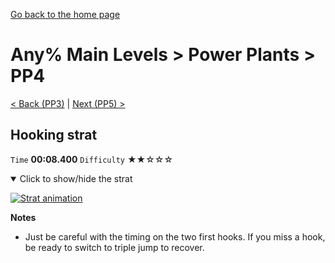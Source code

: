 [Go back to the home page](https://github.com/Doublevil/scbspeedrun)

# Any% Main Levels > Power Plants > PP4

[< Back (PP3)](https://github.com/Doublevil/scbspeedrun/blob/main/levels/any_ml/pp/PP3.md) | [Next (PP5) >](https://github.com/Doublevil/scbspeedrun/blob/main/levels/any_ml/pp/PP5.md)

## Hooking strat

`Time` **00:08.400** `Difficulty` ★★☆☆☆
<details open>
  <summary>Click to show/hide the strat</summary>

  [![Strat animation](https://github.com/Doublevil/scbspeedrun/blob/main/media/levels/pp/PP4_HookingStrat.webp)](https://github.com/Doublevil/scbspeedrun/blob/main/media/levels/pp/PP4_HookingStrat.mp4?raw=true)

  **Notes**
  - Just be careful with the timing on the two first hooks. If you miss a hook, be ready to switch to triple jump to recover.
</details>
